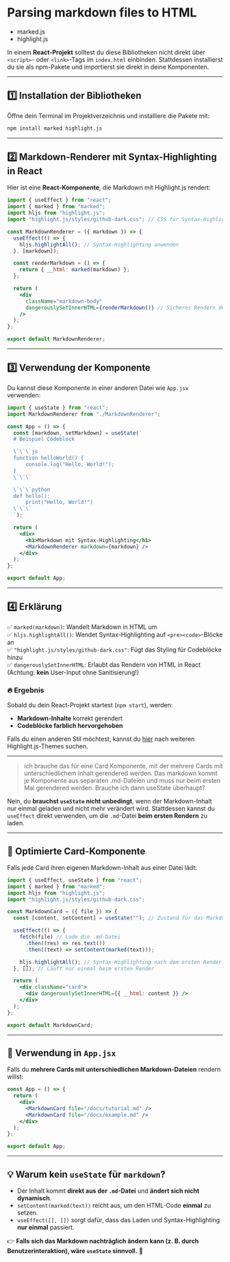 # Parsing markdown files to HTML

- marked.js 
- highlight.js  

In einem **React-Projekt** solltest du diese Bibliotheken nicht direkt über `<script>`- oder `<link>`-Tags im `index.html` einbinden. Stattdessen installierst du sie als npm-Pakete und importierst sie direkt in deine Komponenten.

---

## **1️⃣ Installation der Bibliotheken**
Öffne dein Terminal im Projektverzeichnis und installiere die Pakete mit:

```sh
npm install marked highlight.js
```

---

## **2️⃣ Markdown-Renderer mit Syntax-Highlighting in React**
Hier ist eine **React-Komponente**, die Markdown mit Highlight.js rendert:

```jsx
import { useEffect } from "react";
import { marked } from "marked";
import hljs from "highlight.js";
import "highlight.js/styles/github-dark.css"; // CSS für Syntax-Highlighting

const MarkdownRenderer = ({ markdown }) => {
  useEffect(() => {
    hljs.highlightAll(); // Syntax-Highlighting anwenden
  }, [markdown]);

  const renderMarkdown = () => {
    return { __html: marked(markdown) };
  };

  return (
    <div
      className="markdown-body"
      dangerouslySetInnerHTML={renderMarkdown()} // Sicheres Rendern des HTML-Codes
    />
  );
};

export default MarkdownRenderer;
```

---

## **3️⃣ Verwendung der Komponente**
Du kannst diese Komponente in einer anderen Datei wie `App.jsx` verwenden:

```jsx
import { useState } from "react";
import MarkdownRenderer from "./MarkdownRenderer";

const App = () => {
  const [markdown, setMarkdown] = useState(`
  # Beispiel Codeblock

  \`\`\`js
  function helloWorld() {
      console.log("Hello, World!");
  }
  \`\`\`

  \`\`\`python
  def hello():
      print("Hello, World!")
  \`\`\`
  `);

  return (
    <div>
      <h1>Markdown mit Syntax-Highlighting</h1>
      <MarkdownRenderer markdown={markdown} />
    </div>
  );
};

export default App;
```

---

## **4️⃣ Erklärung**
✅ `marked(markdown)`: Wandelt Markdown in HTML um  
✅ `hljs.highlightAll()`: Wendet Syntax-Highlighting auf `<pre><code>`-Blöcke an  
✅ `"highlight.js/styles/github-dark.css"`: Fügt das Styling für Codeblöcke hinzu  
✅ `dangerouslySetInnerHTML`: Erlaubt das Rendern von HTML in React (Achtung: **kein** User-Input ohne Sanitisierung!)  

### **🔥 Ergebnis**
Sobald du dein React-Projekt startest (`npm start`), werden:
- **Markdown-Inhalte** korrekt gerendert  
- **Codeblöcke farblich hervorgehoben**  

Falls du einen anderen Stil möchtest, kannst du [hier](https://cdnjs.com/libraries/highlight.js) nach weiteren Highlight.js-Themes suchen.


---

> ich brauche das für eine Card Komponente, mit der mehrere Cards mit unterschiedlichem Inhalt gerendered werden. Das markdown kommt je Komponente aus separaten .md-Dateien und muss nur beim ersten Mal gerendered werden. Brauche ich dann useState überhaupt?  

Nein, du **brauchst `useState` nicht unbedingt**, wenn der Markdown-Inhalt nur einmal geladen und nicht mehr verändert wird. Stattdessen kannst du `useEffect` direkt verwenden, um die `.md`-Datei **beim ersten Rendern** zu laden.  

---

## **🚀 Optimierte Card-Komponente**
Falls jede Card ihren eigenen Markdown-Inhalt aus einer Datei lädt:

```jsx
import { useEffect, useState } from "react";
import { marked } from "marked";
import hljs from "highlight.js";
import "highlight.js/styles/github-dark.css";

const MarkdownCard = ({ file }) => {
  const [content, setContent] = useState(""); // Zustand für das Markdown

  useEffect(() => {
    fetch(file) // Lade die .md-Datei
      .then((res) => res.text())
      .then((text) => setContent(marked(text)));

    hljs.highlightAll(); // Syntax-Highlighting nach dem ersten Render
  }, []); // Läuft nur einmal beim ersten Render

  return (
    <div className="card">
      <div dangerouslySetInnerHTML={{ __html: content }} />
    </div>
  );
};

export default MarkdownCard;
```

---

## **🌟 Verwendung in `App.jsx`**
Falls du **mehrere Cards mit unterschiedlichen Markdown-Dateien** rendern willst:

```jsx
const App = () => {
  return (
    <div>
      <MarkdownCard file="/docs/tutorial.md" />
      <MarkdownCard file="/docs/example.md" />
    </div>
  );
};

export default App;
```

---

## **💡 Warum kein `useState` für `markdown`?**
- Der Inhalt kommt **direkt aus der `.md`-Datei** und **ändert sich nicht dynamisch**.  
- `setContent(marked(text))` reicht aus, um den HTML-Code **einmal** zu setzen.  
- `useEffect([], [])` sorgt dafür, dass das Laden und Syntax-Highlighting **nur einmal** passiert.  

👉 **Falls sich das Markdown nachträglich ändern kann (z. B. durch Benutzerinteraktion), wäre `useState` sinnvoll.** 🚀